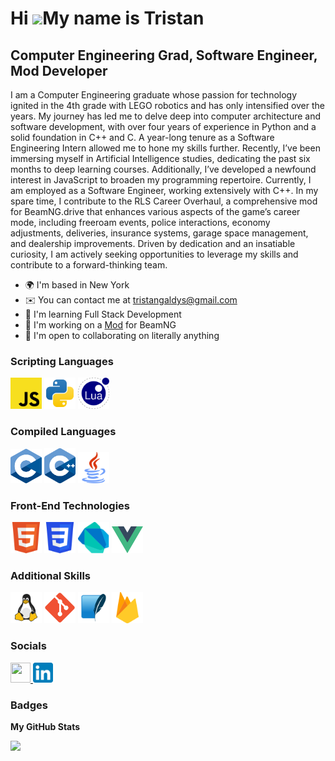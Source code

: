 Hi ![](https://user-images.githubusercontent.com/18350557/176309783-0785949b-9127-417c-8b55-ab5a4333674e.gif)My name is Tristan
===========================================
Computer Engineering Grad, Software Engineer, Mod Developer
-------------------------------------------

I am a Computer Engineering graduate whose passion for technology ignited in the 4th grade with LEGO robotics and has only intensified over the years. My journey has led me to delve deep into computer architecture and software development, with over four years of experience in Python and a solid foundation in C++ and C. A year-long tenure as a Software Engineering Intern allowed me to hone my skills further. Recently, I’ve been immersing myself in Artificial Intelligence studies, dedicating the past six months to deep learning courses. Additionally, I’ve developed a newfound interest in JavaScript to broaden my programming repertoire. Currently, I am employed as a Software Engineer, working extensively with C++. In my spare time, I contribute to the RLS Career Overhaul, a comprehensive mod for BeamNG.drive that enhances various aspects of the game’s career mode, including freeroam events, police interactions, economy adjustments, deliveries, insurance systems, garage space management, and dealership improvements. Driven by dedication and an insatiable curiosity, I am actively seeking opportunities to leverage my skills and contribute to a forward-thinking team.

*   🌍  I'm based in New York
*   ✉️  You can contact me at [tristangaldys@gmail.com](mailto:tristangaldys@gmail.com)
*   🧠  I'm learning Full Stack Development
*   💼  I'm working on a [Mod](https://github.com/Raceless-RLS/rls_career_overhaul/tree/v2.0) for BeamNG
*   🤝  I'm open to collaborating on literally anything                 

### Scripting Languages 
<p align="left">
    <img src="logos\JavaScript.svg" alt="JavaScript" width="50"/>
    <img src="logos\python-svgrepo-com.svg" alt="Python" width="50"/>
    <img src="logos\Lua.svg" alt="Lua" width="50"/>
</p>

### Compiled Languages
<p align="left">
    <img src="logos\C_Programming_Language.svg" alt="C" width="50"/>
    <img src="logos\ISO_C++_Logo.svg" alt="C++" width="50"/>
    <img src="logos\java-svgrepo-com.svg" alt="Java" width="50"/>
</p>

### Front-End Technologies
<p align="left">
    <img src="logos\HTML5.svg" alt="HTML5" width="50"/>
    <img src="logos\CSS3.svg" alt="CSS3" width="50"/>
    <img src="logos\Dart.svg" alt="Dart" width="50"/>
    <img src="logos\Vue3.svg" alt="Lua" width="50"/>
</p>
          
### Additional Skills 
<p align="left">
    <img src="logos\linux-svgrepo-com.svg" alt="Linux" width="50"/>
    <img src="logos\Git_icon.svg" alt="GIT" width="50"/>
    <img src="logos\SQLite.svg" alt="SQL" height="50"/>
    <img src="logos\firebase.svg" alt="Firebase" height="50"/>
</p>
                    

### Socials
                  
<p align="left"> <a href="https://www.github.com/TristanGaldys" target="_blank" rel="noreferrer"> <picture> <source media="(prefers-color-scheme: dark)" srcset="https://raw.githubusercontent.com/danielcranney/readme-generator/main/public/icons/socials/github-dark.svg" /> <source media="(prefers-color-scheme: light)" srcset="https://raw.githubusercontent.com/danielcranney/readme-generator/main/public/icons/socials/github.svg" /> <img src="https://raw.githubusercontent.com/danielcranney/readme-generator/main/public/icons/socials/github.svg" width="32" height="32" /> </picture> </a> 
<a href="https://www.linkedin.com/in/tristangaldys"> 
    <img src="logos\LinkedIn_icon.svg" alt="Alt text" width="32"/>
</a></p>

### Badges

<b>My GitHub Stats</b>

<a href="http://www.github.com/TristanGaldys"><img src="https://github-readme-streak-stats.herokuapp.com/?user=TristanGaldys&stroke=0891b2&background=27272a&ring=3382ed&fire=3382ed&currStreakNum=0891b2&currStreakLabel=3382ed&sideNums=0891b2&sideLabels=0891b2&dates=0891b2&hide_border=true" /></a>
